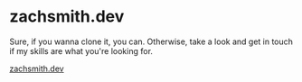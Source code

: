 # zachsmith.dev

Sure, if you wanna clone it, you can. Otherwise, take a look and get in touch if my skills are what you're looking for.

<a href="https://zachsmith.dev" target="_blank">zachsmith.dev</a>
